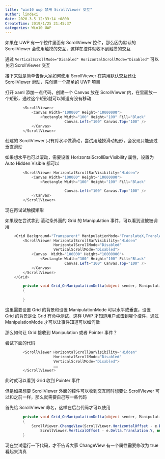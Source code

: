 ```yaml
---
title: "win10 uwp 禁用 ScrollViewer 交互"
author: lindexi
date: 2020-3-5 12:33:14 +0800
CreateTime: 2019/1/25 21:45:37
categories: Win10 UWP
---
```


如果在 UWP 有一个控件里面有 ScrollViewer 控件，那么因为默认的 ScrollViewer 会使用触摸的交互，这样在控件就收不到触摸的交互

<!--more-->


<!-- CreateTime:2019/1/25 21:45:37 -->

<!-- csdn -->

通过 `VerticalScrollMode="Disabled" HorizontalScrollMode="Disabled"` 可以关闭 ScrollViewer 交互

接下来就是简单告诉大家如何使用 ScrollViewer 在禁用默认交互还让 ScrollViewer 滑动，先创建一个简单的 UWP 项目

打开 xaml 添加一点代码，创建一个 Canvas 放在 ScrollViewer 内，在里面放一个矩形，通过这个矩形就可以知道有没有移动

```csharp
        <ScrollViewer>
            <Canvas Width="100000" Height="10000000">
                <Rectangle Width="100" Height="100" Fill="Black" 
                           Canvas.Left="100" Canvas.Top="100" />
            </Canvas>
        </ScrollViewer>
```

创建的 ScrollViewer 只有对水平做滑动，尝试用触摸滑动矩形，会发现只能通过垂直滑动

如果想水平也可以滚动，需要设置 HorizontalScrollBarVisibility 属性，设置为 Auto Hidden  Visible 都可以

```csharp
        <ScrollViewer HorizontalScrollBarVisibility="Hidden">
            <Canvas Width="100000" Height="10000000">
                <Rectangle Width="100" Height="100" Fill="Black" 

                           Canvas.Left="100" Canvas.Top="100" />
            </Canvas>
        </ScrollViewer>
```

现在再试试触摸矩形

如果现在尝试拿到 滚动条外面的 Grid 的 Manipulation 事件，可以看到没被被调用

```csharp
    <Grid Background="Transparent" ManipulationMode="TranslateX,TranslateY" ManipulationDelta="Grid_OnManipulationDelta">
        <ScrollViewer HorizontalScrollBarVisibility="Hidden"
                      HorizontalScrollMode="Disabled"
                      VerticalScrollMode="Disabled">
            <Canvas  Width="100000" Height="10000000">
                <Rectangle Width="100" Height="100" Fill="Black" 
                           Canvas.Left="100" Canvas.Top="100" />
            </Canvas>
        </ScrollViewer>
    </Grid>

        private void Grid_OnManipulationDelta(object sender, ManipulationDeltaRoutedEventArgs e)
        {
            
        }
```

这里需要设置 Grid 的背景和设置 ManipulationMode 可以水平或垂直，设置 Grid 的背景是让 Grid 有命中测试，这样 UWP 才知道用户点击到哪个控件，通过 ManipulationMode 才可以让事件知道可以如何做

那么如何让 Grid 接收到 Manipulation 或者 Pointer 事件？

尝试下面的代码

```csharp
        <ScrollViewer HorizontalScrollBarVisibility="Hidden"
                      HorizontalScrollMode="Disabled"
                      VerticalScrollMode="Disabled">
                      ……
        </ScrollViewer>
```

此时就可以看到 Grid 收到 Pointer 事件

但是如果想要 ScrollViewer 外面的控件可以收到交互同时想要让 ScrollViewer 可以和之前一样，那么就需要自己写一些代码

首先给 ScrollViewer 命名，这样在后台代码才可以使用

```csharp
        private void Grid_OnManipulationDelta(object sender, ManipulationDeltaRoutedEventArgs e)
        {
            ScrollViewer.ChangeView(ScrollViewer.HorizontalOffset - e.Delta.Translation.X,
                ScrollViewer.VerticalOffset - e.Delta.Translation.Y, null, true);
        }
```

现在尝试运行一下代码，才不告诉大家 ChangeView 有一个属性需要修改为 true 看起来清真

